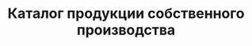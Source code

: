 ---
title: "Каталог продукции собственного производства"
description: "Наш высококвалифицированный персонал и самое современное оборудование позволяют создавать продукцию высочайшего качества, подтверждённого Декларациями о соответствии Евразийского экономического союза!"
downloadButton: true
category:
- categoryTitle: Маффины
  class: "col-xs-12 col-sm-6 col-md-6 col-lg-6 item text-center" 
  issueDate: "замороженные - при t°при -18°C- 30 суток после разморозки - при t°: от +2°Cдо +6°C - 5 суток, охлажденные без заморозки - при t°: от +2°Cдо +6°C - 5 суток"
  items:
  - itemTitle: Маффин классический
    itemImg: /catalog/maffin/маффин классич.jpg
    itemIngredients: Мука пшеничная высший сорт, сахар-песок, масло растительное, яйца куриные пищевые, вода питьевая, смесь Королевский ванильный маффин 
    itemWeight: 100 гр.
  - itemTitle: Маффин шоколадный 
    itemImg: /catalog/maffin/маффин шокол.jpg
    itemIngredients: Мука пшеничная высший сорт, масло растительное, сахар-песок, яйца куриные пищевые, вода питьевая, смесь Королевский шоко-маффин 
    itemWeight: 100 гр.
- categoryTitle: Пончики "Донатс"
  class: "col-xs-12 col-sm-6 col-md-6 col-lg-6 item text-center" 
  issueDate: "замороженные - при t°при -18°C- 30 суток после разморозки - при t°: от +2°Cдо +6°C - 5 суток, охлажденные без заморозки - при t°: от +2°Cдо +6°C - 5 суток"
  items:
  - itemTitle: С белым шоколадом
    itemImg: /catalog/donut/донатс с бел шокол.jpg
    itemIngredients: Мука пшеничная высший сорт, вода питьевая кипяченая, крем для выпечки, яйца куриные пищевые, концентрат «Берлинский пончик» белый, маргарин, дрожжи 
    itemWeight: 65 гр.
  - itemTitle: С шоколадом 
    itemImg: /catalog/donut/донатс с шоколадом.jpg
    itemIngredients: Мука пшеничная высший сорт, вода питьевая кипяченая, крем для выпечки, яйца куриные пищевые, концентрат «Берлинский пончик» шоколад, маргарин, дрожжи 
    itemWeight: 65 гр.
  - itemTitle: С фруктовой глазурью
    itemImg: /catalog/donut/донатс с фрукт глазурью.jpg
    itemIngredients: Мука пшеничная высший сорт, вода питьевая кипяченая, крем для выпечки, яйца куриные пищевые, концентрат «Берлинский пончик» фруктовая глазурь, маргарин, дрожжи 
    itemWeight: 65 гр.
  - itemTitle: С сахарной обсыпкой
    itemImg: /catalog/donut/донатс с сахар обсыпкой.jpg
    itemIngredients: Мука пшеничная высший сорт, вода питьевая кипяченая, крем для выпечки, яйца куриные пищевые, концентрат «Берлинский пончик» сахар, маргарин, дрожжи 
    itemWeight: 65 гр.
- categoryTitle: Чиабатта и булочки
  class: "col-xs-12 col-sm-12 col-md-4 col-lg-4 item text-center" 
  issueDate: "замороженные - при t°при -18°C- 30 суток после разморозки - при t°: от +2°Cдо +6°C - 48 часов, охлажденные без заморозки - при t°: от +2°Cдо +6°C - 48 часов"
  items:
  - itemTitle: Чиабатта темный
    itemImg: /catalog/bread/чиабата темный.jpg
    itemIngredients: Мука пшеничная высший сорт, концентрат «ржаные булочки 10%», дрожжи хлебопекарные прессованные, мука ржаная хлебопекарная (на разделку), масло растительное 
    itemWeight: 250 гр.
  - itemTitle: Чиабатта светлый 
    itemImg: /catalog/bread/чиабата светлый.jpg
    itemIngredients: Мука пшеничная высший сорт, смесь для х/б изделий «Pane avena» (Пане Авена), мука ржаная хлебопекарная обдирная, масло подсолнечное рафинированное дезодорированное, дрожжи хлебопекарные сухие 
    itemWeight: 250 гр.
  - itemTitle: Булочка французская
    itemImg: /catalog/bread/булочка французская.jpg
    itemIngredients: Мука пшеничная высший сорт, концентрат «ржаные булочки 10%», сахар-песок, маргарин, дрожжи хлебопекарные прессованные, кориандр, экстракт солодовый жид-кий «Барлей мальт экстракт экстра дарк» (Barley Malt Extract Extra Dark) 
    itemWeight: 100 гр.
- categoryTitle: Багеты 
  class: "col-xs-12 col-sm-6 col-md-4 col-lg-4 item text-center"
  issueDate: "замороженные - при t°при -18°C- 90 суток после разморозки - при t°: от +2°Cдо +6°C - 48 часов, охлажденные без заморозки - при t°: от +2°Cдо +6°C - 48 часов"
  items:
  - itemTitle: Прованский темный
    itemImg: /catalog/baguette/багет.jpg
    itemIngredients: Мука, семена подсолнуха, солод темный, вода, мегостабил (улучшитель), сахар, соль, дрожжи, овсяные хлопья, отруби пшеничные 
    itemWeight: 180 гр.
  - itemTitle: Красный с паприкой 
    itemImg: /catalog/baguette/багет.jpg
    itemIngredients: Мука, сахар, соль, дрожжи, мегостабил (улучшитель), маргарин, сухое молоко, вода, паприка молотая(пряность) 
    itemWeight: 185 гр.
  - itemTitle: Белый с кунжутом
    itemImg: /catalog/baguette/багет.jpg
    itemIngredients: Мука, сахар, соль, дрожжи, мегостабил (улучшитель), маргарин, сухое молоко, вода, кунжут 
    itemWeight: 170 гр.
  - itemTitle: Зеленый со шпинатом 
    itemImg: /catalog/baguette/багет.jpg
    itemIngredients: Мука, сахар, соль, дрожжи, мегостабил (улучшитель), маргарин, сухое молоко, вода, шпинат замороженный 
    itemWeight: 180 гр.
  - itemTitle: Фитнес с морковью
    itemImg: /catalog/baguette/багет.jpg
    itemIngredients: Мука, отруби пшеничные, кунжут, вода, мегостабил (улучшитель), клейковина, дрожжи, сахар, соль, солод светлый, солод темный, морковь свежая 
    itemWeight: 220 гр.
- categoryTitle: Французские мини багеты 
  class: "col-xs-12 col-sm-6 col-md-6 col-lg-6 item text-center"
  issueDate: "замороженные - при t°при -18°C- 30 суток после разморозки - при t°: от +2°Cдо +6°C - 12 часов, охлажденные без заморозки - при t°: от +2°Cдо +6°C - 12 часов"
  items:
  - itemTitle: Фаршированный курицей и грибами запеченный, охлажденный
    itemImg: /catalog/fr-baguette/фарш багет курица грибы.jpg
    itemIngredients: Багет белый с кунжутом, филе куриное, шампиньоны маринованные, сыр «Голландский», лук репчатый, петрушка свежая, горчица, майонез, масло растительное 
    itemWeight: 185 гр.
  - itemTitle: Фаршированный курицей и грибами запеченный, замороженный
    itemImg: /catalog/fr-baguette/фарш багет курица грибы.jpg
    itemIngredients: Багет белый с кунжутом, филе куриное, шампиньоны маринованные, сыр «Голландский», лук репчатый, петрушка свежая, горчица, майонез, масло растительное 
    itemWeight: 185 гр.
  - itemTitle: С начинкой из ветчины и сыра запеченный, охлажденный
    itemImg: /catalog/fr-baguette/фарш багет ветчина сыр.jpg
    itemIngredients: Багет белый с кунжутом, ветчина копчёно-варёная, огурец маринованный, томаты свежие, сыр, майонез, кетчуп, петрушка свежая 
    itemWeight: 185 гр.
  - itemTitle: С начинкой из ветчины и сыра запеченный, замороженный
    itemImg: /catalog/fr-baguette/фарш багет ветчина сыр.jpg
    itemIngredients: Багет белый с кунжутом, ветчина копчёно-варёная, огурец маринованный, томаты свежие, сыр, майонез, кетчуп, петрушка свежая  
    itemWeight: 185 гр.
- categoryTitle: Сэндвичи запеченные
  class: "col-xs-12 col-sm-6 col-md-6 col-lg-6 item text-center" 
  issueDate: "от +2С до +6С - 12 часов; замороженные сэндвичи при -18С - 30 суток; замороженные сэндвичи после разморозки при t от +2С до +6С - 12 часов."
  items:
  - itemTitle: С ветчиной охлаждённый
    itemImg: /catalog/sandwich/1.jpg
    itemIngredients: Багет, сыр Сулугуни, сыр плавленный, ветчина к/в, огурец свежий, помидор свежий, салат "Айсберг", майонез.
    itemWeight: 230 гр.
  - itemTitle: С говядиной охлаждённый
    itemImg: /catalog/sandwich/2.jpg
    itemIngredients: Багет, сыр Голландский, сыр плавленный, огурец свежий, помидор свежий, капуста пряная, майонез, кетчуп, говядина к/в.
    itemWeight: 230 гр.
  - itemTitle: С салями охлаждённый
    itemImg: /catalog/sandwich/3.jpg
    itemIngredients: Багет, сыр Голландский твёрдый, колбаса салями с/к, капуста пекинская, огурцы маринованные, морковь по-корейски, майонез, сыр плавленный, лук красный.
    itemWeight: 230 гр.
  - itemTitle: С курицей охлаждённый
    itemImg: /catalog/sandwich/4.jpg
    itemIngredients: Багет, сыр копчёный, сыр плавленный, огурец свежий, лист салата "Айсберг", кукуруза консервированная, соус "Чесночный", рулет куриный.
    itemWeight: 230 гр.
  - itemTitle: С ветчиной замороженный
    itemImg: /catalog/sandwich/5.jpg
    itemIngredients: Багет, сыр Сулугуни, сыр плавленный, ветчина к/в, огурец свежий, помидор свежий, салат "Айсберг", майонез.
    itemWeight: 230 гр.
  - itemTitle: С говядиной замороженный
    itemImg: /catalog/sandwich/6.jpg
    itemIngredients: Багет, сыр Голландский, сыр плавленный, огурец свежий, помидор свежий, капуста пряная, майонез, кетчуп, говядина к/в.
    itemWeight: 230 гр.
  - itemTitle: С салями замороженный
    itemImg: /catalog/sandwich/7.jpg
    itemIngredients: Багет, сыр Голландский твёрдый, колбаса салями с/к, капуста пекинская, огурцы маринованные, морковь по-корейски, майонез, сыр плавленный, лук красный.
    itemWeight: 230 гр.
  - itemTitle: С курицей замороженный
    itemImg: /catalog/sandwich/8.jpg
    itemIngredients: Багет, сыр копчёный, сыр плавленный, огурец свежий, лист салата "Айсберг", кукуруза консервированная, соус "Чесночный", рулет куриный.
    itemWeight: 230 гр.
- categoryTitle: Торты
  class: "col-xs-12 col-sm-6 col-md-4 col-lg-4 item text-center" 
  issueDate: "замороженные десерты - при t°при -18°C- 90 суток после разморозки - при t°: от +2°Cдо +6°C - 5 суток, охлажденные без заморозки - при t°: от +2°Cдо +6°C - 5 суток"
  items:
  - itemTitle: Фруктовый
    itemImg: /catalog/cake/фруктовый.jpg
    itemIngredients: Мука пшеничная, сахар, крем на раст. маслах, меланж, паста кондитерская «Йогуртово-клубничная», вода, смесь для кондитерских изделий, сухая смесь для приготовления крема, коньяк или бренди или вино десертное, ароматизатор пищевой идентичный натуральному «Ром», начинка сахарная, конфитюр «Брусничный» термостабильный, кондитерский гель белый шоколад, глазури жировые, кондитерские и какаосодержащие, арахис жареные лепестки
    itemWeight: 100 гр.
  - itemTitle: Морковный
    itemImg: /catalog/cake/морковный.jpg
    itemIngredients: Dawn основа для морковного пирога, вода питьевая, масло растительное, тертая морковь, грецкий орех, Dawn крем кармона, сахар, масло сливочное, маскарпоне
    itemWeight: 100 гр.
  - itemTitle: Три шоколада
    itemImg: /catalog/cake/3 шоколада.jpg
    itemIngredients: Мука пшеничная, сахар, маргарин, меланж, паста кондитерская шоколадная, помадка (сахарная) в порошке белая, вода, смесь для кондитерских изделий, коньяк или бренди или вино десертное, какао-порошок, ароматизатор пищевой идентичный натуральному «Ром», сироп сахарный, кондитерский гель шоколадный, фруктовая начинка «Конфитюр вишня», глазури жировые, кондитерские и какаосодержащие
    itemWeight: 80 гр.
  - itemTitle: Зеленый чай
    itemImg: /catalog/cake/зеленый чай.jpg
    itemIngredients: Мука пшеничная высший сорт, крем на растительных маслах, сахар, меланж, вода, сухая смесь для приготовления крема, смесь для кондитерских изделий, какао-порошок, коньяк или бренди или вино десертное, ароматизатор пищевой идентичный натуральному «Ром», кондитерский гель белый шоколад, конфитюр «Грушевый» термостабильный, глазури жировые, кондитерские и какаосодержащие 
    itemWeight: 80 гр.
  - itemTitle: Шоколадный Брауни
    itemImg: /catalog/cake/шокол брауни.jpg
    itemIngredients: Мука пшеничная высший сорт, сахар, масло подсолнечное рафинированное дезодорированое, вода, яйца куриные пищевые, смесь Коро-левский шоко-маффин, глазурь кондитерская какао-содержащая, арахис жареный (лепестки), кондитерский гель шоколадный (Royal Miroir Chocolate)
    itemWeight: 100 гр.
  - itemTitle: Ореховый «Сара Бернар»
    itemImg: /catalog/cake/ореховый.jpg
    itemIngredients: Мука пшеничная высший сорт, сахар, крем на растительных маслах, меланж, паста кондитерская ореховая, вода, смесь для кондитерских изделий, сухая смесь для приготовления крема, коньяк или бренди или вино десертное, ароматизатор пищевой идентичный натуральному «Ром», начинка сахарная, конфитюр грушевый термостабильный, кондитерский гель белый шоколад, глазури жировые, кондитерские и какаосодержащие  
    itemWeight: 100 гр.
  - itemTitle: Наполеон
    itemImg: /catalog/cake/наполеон.jpg
    itemIngredients: Мука пшеничная высший сорт, сливки растительные, масло сливочное, вода питьевая, крем для выпечки «Вена», меланж, соль, кислота лимонная 
    itemWeight: 100 гр.
  - itemTitle: Медовик
    itemImg: /catalog/cake/медовик.jpg
    itemIngredients: Мука пшеничная высший сорт, яйца куриные пищевые, сироп сахарный, масло подсолнечное рафинированное дезодорированое, сахар, вода питьевая, крем для выпечки, комплексная пищевая добавка или смесь для мучн.кондит. изделий, сметана, пудра сахарная, семена кунжута
    itemWeight: 100 гр.
  - itemTitle: Тирамису
    itemImg: /catalog/cake/тирамису.jpg
    itemIngredients: Мука пшеничная высший сорт, сухая смесь для приготовления десерта Тирамису , вода питьевая, меланж, крем на растительных маслах, сахар, смесь для кондитерских изделий, коньяк или вино десертное, кофе молотый, эссенция ромовая, глазури жировые, кондитерские и какаосодержащие, какао-порошок, пудра сахарная  
    itemWeight: 100 гр.
  - itemTitle: Творожный
    itemImg: /catalog/cake/творожный.jpg
    itemIngredients: Творог , мука пшеничная, вода питьевая, сахар, масло подсолнечное рафинированное, концентрат , крем для выпечки, сухая смесь для приготовления творожной начинки, яйца куриные, сухая смесь для кондитерских изделий, ягоды быстрозамороженные (Клубника) или др., конфитюр «Лимонный» термостабильный  
    itemWeight: 100 гр.
  - itemTitle: Чизкейк классический
    itemImg: /catalog/cake/чизкейк классич.jpg
    itemIngredients: Мука пшеничная, творог , вода питьевая, сухая смесь для приготовления творожной начинки, яйца куриные, маргарин, сахар, сухая смесь для кондитерских изделий, пекарский порошок, соль, фрукты консервированные в сиропе, конфитюр «Лимонный» термостабильный 
    itemWeight: 80 гр.
  - itemTitle: Чизкейк шоколадный
    itemImg: /catalog/cake/чизкейк шоколад.jpg
    itemIngredients: Мука пшеничная, творог , вода питьевая, сухая смесь для приготовления творожной начинки, яйца куриные, маргарин, сахар, пекарский порошок, соль, кондитерский гель шоколадный (Royal Miroir Chocolate)
    itemWeight: 80 гр.



---
